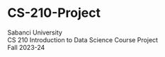 # CS-210-Project
Sabanci University 
<br>CS 210 Introduction to Data Science Course Project
<br>Fall 2023-24
